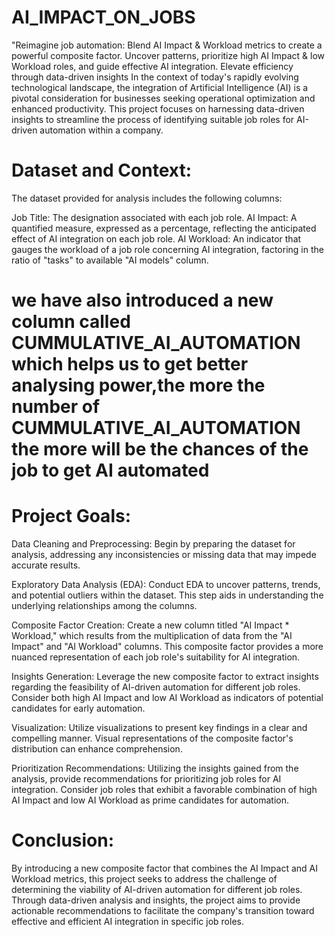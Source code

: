 # AI_IMPACT_ON_JOBS
"Reimagine job automation: Blend AI Impact &amp; Workload metrics to create a powerful composite factor. Uncover patterns, prioritize high AI Impact &amp; low Workload roles, and guide effective AI integration. Elevate efficiency through data-driven insights
In the context of today's rapidly evolving technological landscape, the integration of Artificial Intelligence (AI) is a pivotal consideration for businesses seeking operational optimization and enhanced productivity. This project focuses on harnessing data-driven insights to streamline the process of identifying suitable job roles for AI-driven automation within a company.
# Dataset and Context:

The dataset provided for analysis includes the following columns:

Job Title: The designation associated with each job role.
AI Impact: A quantified measure, expressed as a percentage, reflecting the anticipated effect of AI integration on each job role.
AI Workload: An indicator that gauges the workload of a job role concerning AI integration, factoring in the ratio of "tasks" to available "AI models" column.
# we have also introduced a new column called CUMMULATIVE_AI_AUTOMATION which helps us to get better analysing power,the more the number of CUMMULATIVE_AI_AUTOMATION the more will be the chances of the job to get AI automated



# Project Goals:

Data Cleaning and Preprocessing: Begin by preparing the dataset for analysis, addressing any inconsistencies or missing data that may impede accurate results.

Exploratory Data Analysis (EDA): Conduct EDA to uncover patterns, trends, and potential outliers within the dataset. This step aids in understanding the underlying relationships among the columns.

Composite Factor Creation: Create a new column titled "AI Impact * Workload," which results from the multiplication of data from the "AI Impact" and "AI Workload" columns. This composite factor provides a more nuanced representation of each job role's suitability for AI integration.

Insights Generation: Leverage the new composite factor to extract insights regarding the feasibility of AI-driven automation for different job roles. Consider both high AI Impact and low AI Workload as indicators of potential candidates for early automation.

Visualization: Utilize visualizations to present key findings in a clear and compelling manner. Visual representations of the composite factor's distribution can enhance comprehension.

Prioritization Recommendations: Utilizing the insights gained from the analysis, provide recommendations for prioritizing job roles for AI integration. Consider job roles that exhibit a favorable combination of high AI Impact and low AI Workload as prime candidates for automation.

# Conclusion:

By introducing a new composite factor that combines the AI Impact and AI Workload metrics, this project seeks to address the challenge of determining the viability of AI-driven automation for different job roles. Through data-driven analysis and insights, the project aims to provide actionable recommendations to facilitate the company's transition toward effective and efficient AI integration in specific job roles.
